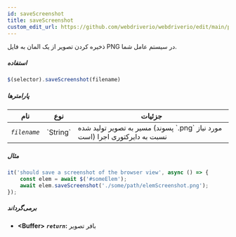 ```yaml
---
id: saveScreenshot
title: saveScreenshot
custom_edit_url: https://github.com/webdriverio/webdriverio/edit/main/packages/webdriverio/src/commands/element/saveScreenshot.ts
---
```


ذخیره کردن تصویر از یک المان به فایل PNG در سیستم عامل شما.

##### استفاده

```js
$(selector).saveScreenshot(filename)
```

##### پارامترها

<table>
  <thead>
    <tr>
      <th>نام</th><th>نوع</th><th>جزئیات</th>
    </tr>
  </thead>
  <tbody>
    <tr>
      <td><code><var>filename</var></code></td>
      <td>`String`</td>
      <td>مسیر به تصویر تولید شده (پسوند `.png` مورد نیاز است) نسبت به دایرکتوری اجرا</td>
    </tr>
  </tbody>
</table>

##### مثال

```js title="saveScreenshot.js"
it('should save a screenshot of the browser view', async () => {
    const elem = await $('#someElem');
    await elem.saveScreenshot('./some/path/elemScreenshot.png');
});
```

##### برمی‌گرداند

- **&lt;Buffer&gt;**
            **<code><var>return</var></code>:**             بافر تصویر